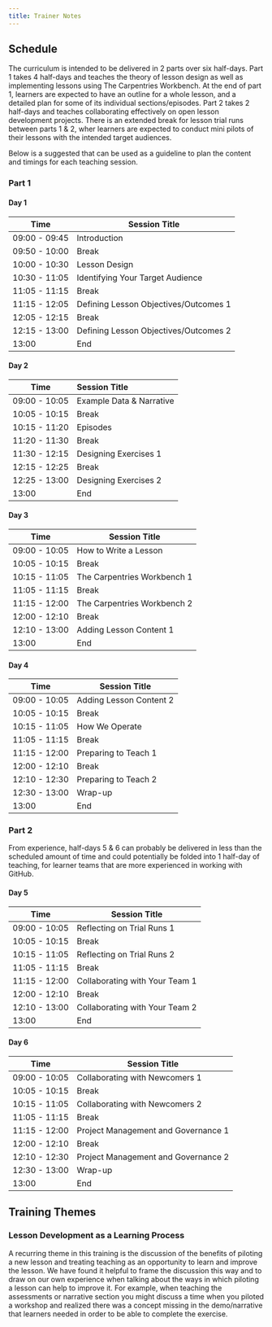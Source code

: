 ```yaml
---
title: Trainer Notes
---
```


## Schedule

The curriculum is intended to be delivered in 2 parts over six half-days. 
Part 1 takes 4 half-days and teaches the theory of lesson design as well as implementing lessons using The Carpentries Workbench. 
At the end of part 1, learners are expected to have an outline for a whole lesson, and a detailed plan for some of its individual sections/episodes.
Part 2 takes 2 half-days and teaches collaborating effectively on open lesson development projects.
There is an extended break for lesson trial runs between parts 1 & 2, wher learners are expected to conduct mini pilots of their lessons with the 
intended target audiences.

Below is a suggested that can be used as a guideline to plan the content and timings for each teaching session.

### Part 1

#### Day 1

| Time           | Session Title                           |
|----------------| --------------------------------------- |
| 09:00 - 09:45  | Introduction                            |
| 09:50 - 10:00  | Break                                   |
| 10:00 - 10:30  | Lesson Design                           |
| 10:30 - 11:05  | Identifying Your Target Audience        | 
| 11:05 - 11:15  | Break                                   |
| 11:15 - 12:05  | Defining Lesson Objectives/Outcomes 1 |
| 12:05 - 12:15  | Break                                   | 
| 12:15 - 13:00  | Defining Lesson Objectives/Outcomes 2 | 
| 13:00          | End                                     | 


#### Day 2

| Time           | Session Title            |
|----------------|:------------------------ |
| 09:00 - 10:05  | Example Data & Narrative |
| 10:05 - 10:15  | Break                    |
| 10:15 - 11:20  | Episodes                 |
| 11:20 - 11:30  | Break                    |
| 11:30 - 12:15  | Designing Exercises  1    | 
| 12:15 - 12:25  | Break                    |
| 12:25 - 13:00  | Designing Exercises  2    | 
| 13:00          | End                      |

#### Day 3

| Time           | Session Title               |
|----------------|-----------------------------|
| 09:00 - 10:05  | How to Write a Lesson       |
| 10:05 - 10:15  | Break                       |
| 10:15 - 11:05  | The Carpentries Workbench 1 | 
| 11:05 - 11:15  | Break                       |
| 11:15 - 12:00  | The Carpentries Workbench 2 | 
| 12:00 - 12:10  | Break                       |
| 12:10 - 13:00  | Adding Lesson Content 1     | 
| 13:00          | End                         |

#### Day 4

| Time            | Session Title           |
|-----------------|-------------------------|
| 09:00 - 10:05   | Adding Lesson Content 2 |
| 10:05 - 10:15   | Break                   |
| 10:15 - 11:05   | How We Operate          | 
| 11:05 - 11:15   | Break                   |
| 11:15 - 12:00   | Preparing to Teach 1    |
| 12:00 - 12:10   | Break                   |
| 12:10 - 12:30   | Preparing to Teach 2    |
| 12:30 - 13:00   | Wrap-up                 | 
| 13:00           | End                     |


### Part 2

From experience, half-days 5 & 6 can probably be delivered in less than the scheduled amount of time
and could potentially be folded into 1 half-day of teaching, for learner teams that are more experienced 
in working with GitHub.

#### Day 5

| Time           | Session Title                  |
|----------------|--------------------------------|
| 09:00 - 10:05  | Reflecting on Trial Runs 1      |
| 10:05 - 10:15  | Break                          |
| 10:15 - 11:05  | Reflecting on Trial Runs  2     | 
| 11:05 - 11:15  | Break                          |
| 11:15 - 12:00  | Collaborating with Your Team 1 |
| 12:00 - 12:10  | Break                          |
| 12:10 - 13:00 | Collaborating with Your Team 2 |
| 13:00          | End                            |

#### Day 6

| Time            | Session Title                      |
|-----------------|------------------------------------|
| 09:00 - 10:05   | Collaborating with Newcomers 1       |
| 10:05 - 10:15   | Break                              |
| 10:15 - 11:05   | Collaborating with Newcomers 2       | 
| 11:05 - 11:15   | Break                              |
| 11:15 - 12:00   | Project Management and Governance 1  |
| 12:00 - 12:10   | Break                              |
| 12:10 - 12:30   | Project Management and Governance 2  |
| 12:30 - 13:00   | Wrap-up                            | 
| 13:00           | End                                |


## Training Themes

### Lesson Development as a Learning Process

A recurring theme in this training is the discussion of the benefits of piloting a new 
lesson and treating teaching as an opportunity to learn and improve the lesson. 
We have found it helpful to frame the discussion this way and to draw on our own experience 
when talking about the ways in which piloting a lesson can help to improve it.
For example, when teaching the assessments or narrative section you might discuss a time 
when you piloted a workshop and realized there was a concept missing in the demo/narrative
that learners needed in order to be able to complete the exercise.



